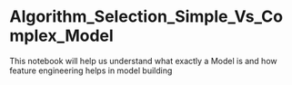 # Algorithm_Selection_Simple_Vs_Complex_Model
This notebook will help us understand what exactly a Model is and how feature engineering helps in model building
